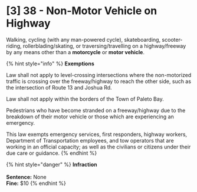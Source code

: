 # \[3] 38 - Non-Motor Vehicle on Highway

Walking, cycling (with any man-powered cycle), skateboarding, scooter-riding, rollerblading/skating, or traversing/travelling on a highway/freeway by any means other than a **motorcycle** or **motor vehicle**.

{% hint style="info" %}
**Exemptions**

Law shall not apply to level-crossing intersections where the non-motorized traffic is crossing over the freeway/highway to reach the other side, such as the intersection of Route 13 and Joshua Rd.

Law shall not apply within the borders of the Town of Paleto Bay.&#x20;

Pedestrians who have become stranded on a freeway/highway due to the breakdown of their motor vehicle or those which are experiencing an emergency.

This law exempts emergency services, first responders, highway workers, Department of Transportation employees, and tow operators that are working in an official capacity; as well as the civilians or citizens under their due care or guidance.&#x20;
{% endhint %}

{% hint style="danger" %}
**Infraction**\
\
**Sentence:** None\
**Fine:** $10
{% endhint %}
